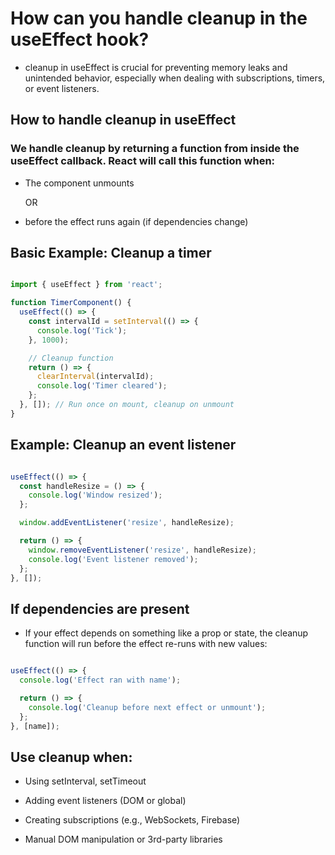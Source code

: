 # How can you handle cleanup in the useEffect hook? 

- cleanup in useEffect is crucial for preventing memory leaks and unintended behavior, especially when dealing with subscriptions, timers, or event listeners.

 ## How to handle cleanup in useEffect

### We handle cleanup by returning a function from inside the useEffect callback. React will call this function when:

- The component unmounts

   OR

-  before the effect runs again (if dependencies change)

## Basic Example: Cleanup a timer
``` jsx

import { useEffect } from 'react';

function TimerComponent() {
  useEffect(() => {
    const intervalId = setInterval(() => {
      console.log('Tick');
    }, 1000);

    // Cleanup function
    return () => {
      clearInterval(intervalId);
      console.log('Timer cleared');
    };
  }, []); // Run once on mount, cleanup on unmount
}
```
## Example: Cleanup an event listener

```jsx

useEffect(() => {
  const handleResize = () => {
    console.log('Window resized');
  };

  window.addEventListener('resize', handleResize);

  return () => {
    window.removeEventListener('resize', handleResize);
    console.log('Event listener removed');
  };
}, []);
```
## If dependencies are present

- If your effect depends on something like a prop or state, the cleanup function will run before the effect re-runs with new values:

```jsx

useEffect(() => {
  console.log('Effect ran with name');

  return () => {
    console.log('Cleanup before next effect or unmount');
  };
}, [name]);
```

 ## Use cleanup when:

- Using setInterval, setTimeout

- Adding event listeners (DOM or global)

- Creating subscriptions (e.g., WebSockets, Firebase)

- Manual DOM manipulation or 3rd-party libraries
